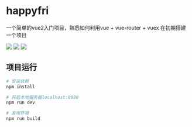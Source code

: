 # happyfri

一个简单的vue2入门项目，熟悉如何利用vue + vue-router + vuex 在初期搭建一个项目 

![](https://github.com/bailicangdu/vue2-happyfri/blob/master/src/images/project-index.png)
![](https://github.com/bailicangdu/vue2-happyfri/blob/master/src/images/project-item.png)
![](https://github.com/bailicangdu/vue2-happyfri/blob/master/src/images/project-score.png)

## 项目运行
``` bash
# 安装依赖
npm install

# 开启本地服务器localhost:8080
npm run dev

# 发布环境
npm run build
```


